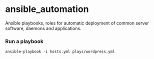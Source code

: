 # ansible_automation
Ansible playbooks, roles for automatic deployment of common server software, daemons and applications.

### Run a playbook

```
ansible-playbook -i hosts.yml plays/wordpress.yml
```
